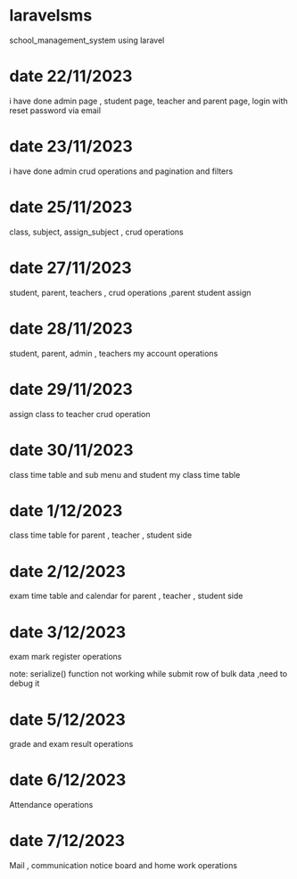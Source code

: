 # laravelsms
school_management_system using laravel
# date 22/11/2023
i have done admin page , student page, teacher and parent page, login with reset password via email 
# date 23/11/2023
i have done admin crud operations and pagination and filters
# date 25/11/2023
class, subject, assign_subject , crud operations 
# date 27/11/2023
student, parent, teachers , crud operations ,parent student assign
# date 28/11/2023
student, parent, admin , teachers my account operations
# date 29/11/2023
assign class to teacher crud operation
# date 30/11/2023
class time table and sub menu and student my class time table
# date 1/12/2023
class time table for parent , teacher , student side
# date 2/12/2023
exam time table and calendar for parent , teacher , student side 
# date 3/12/2023
 exam mark register operations 

 note: serialize() function not working while submit row of bulk data ,need to debug it 
# date 5/12/2023
grade and exam result operations
# date 6/12/2023
Attendance operations
# date 7/12/2023
Mail , communication notice board and home work operations 